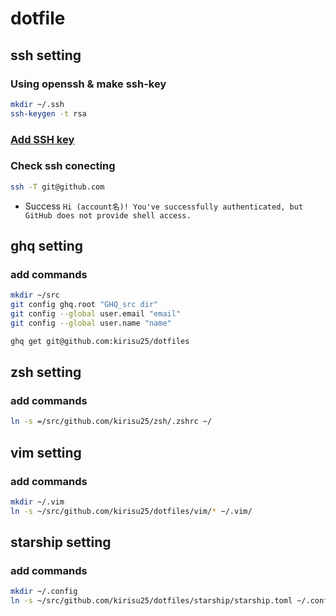 # dotfile

## ssh setting
### Using openssh & make ssh-key
```sh
mkdir ~/.ssh
ssh-keygen -t rsa
```
### [Add SSH key](https://github.com/settings/ssh)

### Check ssh conecting
```sh
ssh -T git@github.com
```
- Success
`Hi (account名)! You've successfully authenticated, but GitHub does not provide shell access.`

## ghq setting

### add commands

```sh
mkdir ~/src
git config ghq.root "GHQ_src dir"
git config --global user.email "email"
git config --global user.name "name"

ghq get git@github.com:kirisu25/dotfiles
```

## zsh setting

### add commands
```sh
ln -s =/src/github.com/kirisu25/zsh/.zshrc ~/
```

## vim setting

### add commands
```sh
mkdir ~/.vim
ln -s ~/src/github.com/kirisu25/dotfiles/vim/* ~/.vim/
```

## starship setting

### add commands
```sh
mkdir ~/.config
ln -s ~/src/github.com/kirisu25/dotfiles/starship/starship.toml ~/.config
```

